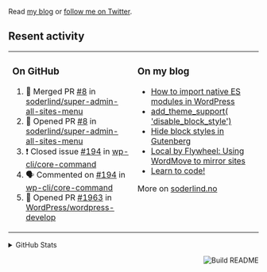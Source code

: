 Read [my blog](https://soderlind.no/) or [follow me on Twitter](https://twitter.com/soderlind).

## Resent activity

<table width="100%" border="0"><tr><td valign="top" width="49%">

### On GitHub

<!--START_SECTION:activity-->
1. 🎉 Merged PR [#8](https://github.com/soderlind/super-admin-all-sites-menu/pull/8) in [soderlind/super-admin-all-sites-menu](https://github.com/soderlind/super-admin-all-sites-menu)
2. 💪 Opened PR [#8](https://github.com/soderlind/super-admin-all-sites-menu/pull/8) in [soderlind/super-admin-all-sites-menu](https://github.com/soderlind/super-admin-all-sites-menu)
3. ❗️ Closed issue [#194](https://github.com/wp-cli/core-command/issues/194) in [wp-cli/core-command](https://github.com/wp-cli/core-command)
4. 🗣 Commented on [#194](https://github.com/wp-cli/core-command/issues/194) in [wp-cli/core-command](https://github.com/wp-cli/core-command)
5. 💪 Opened PR [#1963](https://github.com/WordPress/wordpress-develop/pull/1963) in [WordPress/wordpress-develop](https://github.com/WordPress/wordpress-develop)
<!--END_SECTION:activity-->

</td><td valign="top" width="49%">

### On my blog

<!-- BLOG:START -->
- [How to import native ES modules in WordPress](https://soderlind.no/how-to-import-native-es-modules-in-wordpress/)
- [add_theme_support&lpar; &#39;disable_block_style&#39;&rpar;](https://soderlind.no/add-theme-support-disable-block-style/)
- [Hide block styles in Gutenberg](https://soderlind.no/hide-block-styles-in-gutenberg/)
- [Local by Flywheel: Using WordMove to mirror sites](https://soderlind.no/local-by-flywheel-using-wordmove-to-mirror-sites/)
- [Learn to code!](https://soderlind.no/learn-to-code/)
<!-- BLOG:END -->

More on [soderlind.no](https://soderlind.no/)
</td></tr></table>

<details>
  <summary>GitHub Stats</summary>

  <img align="left" alt="Soderlind's GitHub Stats" src="https://github-readme-stats-d1emiyjuh.vercel.app/api?username=soderlind&show_icons=true&hide_border=true&count_private=true" />
  <img align="left" alt="Soderlind's Languages Stats" src="https://github-readme-stats-d1emiyjuh.vercel.app/api/top-langs/?username=soderlind" />

</details>

<a href="https://github.com/soderlind/soderlind/actions"><img src="https://github.com/soderlind/soderlind/workflows/Build%20README/badge.svg" align="right" alt="Build README"></a>

